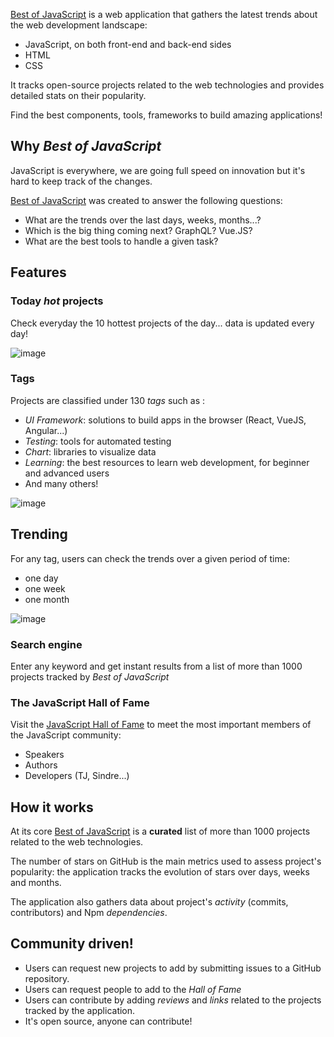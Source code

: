 [Best of JavaScript](https://bestof.js.org) is a web application that gathers the latest trends about the web development landscape:

* JavaScript, on both front-end and back-end sides
* HTML
* CSS

It tracks open-source projects related to the web technologies and provides detailed stats on their popularity.

Find the best components, tools, frameworks to build amazing applications!

## Why _Best of JavaScript_

JavaScript is everywhere, we are going full speed on innovation but it's hard to keep track of the changes.

[Best of JavaScript](https://bestof.js.org) was created to answer the following questions:

* What are the trends over the last days, weeks, months...?
* Which is the big thing coming next? GraphQL? Vue.JS?
* What are the best tools to handle a given task?

## Features

### Today _hot_ projects

Check everyday the 10 hottest projects of the day... data is updated every day!

![image](https://user-images.githubusercontent.com/5546996/31574102-20eba92a-b103-11e7-96f3-0ff6ac02e1bc.png)

### Tags

Projects are classified under 130 _tags_ such as :

* _UI Framework_: solutions to build apps in the browser (React, VueJS, Angular...)
* _Testing_: tools for automated testing
* _Chart_: libraries to visualize data
* _Learning_: the best resources to learn web development, for beginner and advanced users
* And many others!

![image](https://user-images.githubusercontent.com/5546996/31999416-17c4711e-b9ce-11e7-9cfb-960711299cc9.png)

## Trending

For any tag, users can check the trends over a given period of time:

* one day
* one week
* one month

![image](https://user-images.githubusercontent.com/5546996/31573972-a2f372a2-b100-11e7-910e-8f9724cc8edf.png)

### Search engine

Enter any keyword and get instant results from a list of more than 1000 projects tracked by _Best of JavaScript_

### The JavaScript Hall of Fame

Visit the [JavaScript Hall of Fame](https://bestof.js.org/hall-of-fame) to meet the most important members of the JavaScript community:

* Speakers
* Authors
* Developers (TJ, Sindre...)

## How it works

At its core [Best of JavaScript](https://bestof.js.org) is a **curated** list of more than 1000 projects related to the web technologies.

The number of stars on GitHub is the main metrics used to assess project's popularity: the application tracks the evolution of stars over days, weeks and months.

The application also gathers data about project's *activity* (commits, contributors) and Npm *dependencies*.


## Community driven!

* Users can request new projects to add by submitting issues to a GitHub repository.
* Users can request people to add to the _Hall of Fame_
* Users can contribute by adding _reviews_ and _links_ related to the projects tracked by the application.
* It's open source, anyone can contribute!
